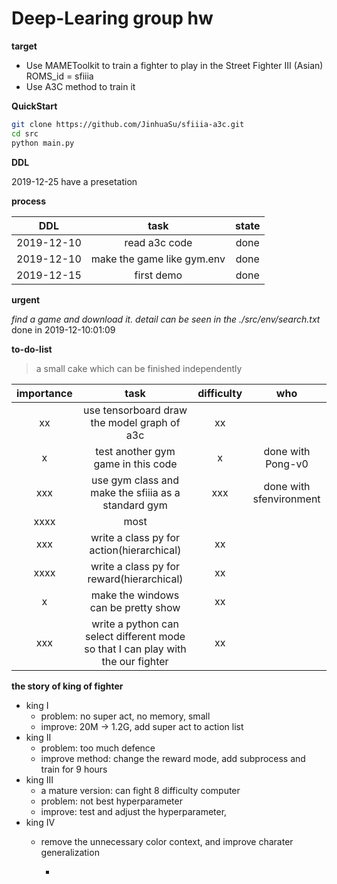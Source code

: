 # Deep-Learing group hw

**target**

- Use MAMEToolkit to train a fighter to play in the Street Fighter III (Asian) ROMS_id = sfiiia
- Use A3C method to train it

**QuickStart**
```sh
git clone https://github.com/JinhuaSu/sfiiia-a3c.git
cd src
python main.py
```

**DDL**

2019-12-25 have a presetation

**process**

| DDL | task | state |
| :--: | :--: | :--: |
| 2019-12-10 | read a3c code | done |
| 2019-12-10 | make the game like gym.env | done |
| 2019-12-15 | first demo | done |

**urgent**

*find a game and download it. detail can be seen in the ./src/env/search.txt*
done in 2019-12-10:01:09


**to-do-list**

> a small cake which can be finished independently

| importance | task | difficulty | who |
| :--: | :--: | :--: | :--: |
| xx | use tensorboard draw the model graph of a3c | xx |  |
| x | test another gym game in this code | x | done with Pong-v0 |
| xxx | use gym class and make the sfiiia as a standard gym | xxx | done with sfenvironment |
| xxxx | most 
| xxx | write a class py for action(hierarchical) | xx |  | 
| xxxx | write a class py for reward(hierarchical) | xx |  |
| x | make the windows can be pretty show | xx |  |
| xxx | write a python can select different mode so that I can play with the our fighter | xx |  |

**the story of king of fighter**

- king I
    + problem: no super act, no memory, small
    + improve: 20M -> 1.2G, add super act to action list
- king II
    + problem: too much defence
    + improve method: change the reward mode, add subprocess and train for 9 hours
- king III
    + a mature version: can fight 8 difficulty computer
    + problem: not best hyperparameter
    + improve: test and adjust the hyperparameter, 
- king IV
    + remove the unnecessary color context, and improve charater generalization
    
        - 

